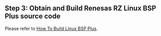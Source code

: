 ## Step 3: Obtain and Build Renesas RZ Linux BSP Plus source code

Please refer to [How To Build Linux BSP Plus](./../how_to_build_linux_bsp_plus/index.md).
